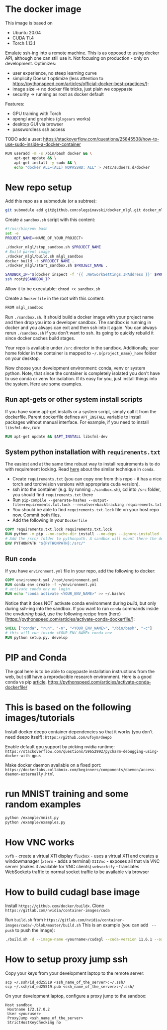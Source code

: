 # The docker image

This image is based on 
 - Ubuntu 20.04
 - CUDA 11.4
 - Torch 1.13.1

Emulate ssh-ing into a remote machine. This is as opposed to using docker API, although one can still use it.
Not focusing on production - only on development. Optimizes:
 - user experience, no steep learning curve
 - simplicity 
Doesn't optimize (less attention to https://pythonspeed.com/articles/official-docker-best-practices/):
 - image size -> no docker file tricks, just plain we copypaste
 - security -> running as root as docker default

Features:
 - GPU training with Torch
 - opengl and graphics (`glxgears` works)
 - desktop GUI via browser
 - passwordless ssh access


TODO add a user:
https://stackoverflow.com/questions/25845538/how-to-use-sudo-inside-a-docker-container

```bash
RUN useradd -m -s /bin/bash docker && \
    apt-get update && \
    apt-get install -y sudo && \
    echo "docker ALL=(ALL) NOPASSWD: ALL" > /etc/sudoers.d/docker
```


# New repo setup

Add this repo as a submodule (or a subtree):
```bash
git submodule add git@github.com:olegsinavski/docker_mlgl.git docker_mlgl
```

Create a `sandbox.sh` script with this content:
```bash
#!/usr/bin/env bash
set -e
PROJECT_NAME=<NAME_OF_YOUR_PROJECT>

./docker_mlgl/stop_sandbox.sh $PROJECT_NAME
# Build parent image
./docker_mlgl/build.sh mlgl_sandbox
docker build -t $PROJECT_NAME .
./docker_mlgl/start_sandbox.sh $PROJECT_NAME .

SANDBOX_IP="$(docker inspect -f '{{ .NetworkSettings.IPAddress }}' $PROJECT_NAME)"
ssh root@$SANDBOX_IP
```
Allow it to be executable: `chmod +x sandbox.sh`

Create a `Dockerfile` in the root with this content:
```bash
FROM mlgl_sandbox
```

Run `./sandbox.sh`. It should build a docker image with your project name and then drop you into a developer sandbox.
The sandbox is running in docker and you always can exit and then ssh into it again. 
You can always rerun `./sandbox.sh` if you don't want to ssh. Its going to quickly rebuild it since docker caches build stages.

Your repo is available under `/src` director in the sandbox. 
Additionally, your home folder in the container is mapped to `~/.${project_name}_home` folder on your desktop.

Now choose your development environment: conda, venv or system python.
Note, that since the container is completely isolated you don't have to use conda or venv for isolation.
If its easy for you, just install things into the system. Here are some examples.

## Run apt-gets or other system install scripts

If you have some apt-get installs or a system script, simply call it from the dockerfile.
Parent dockerfile defines `APT_INSTALL` variable to install packages without manual interface.
For example, if you need to install `libsfml-dev`, run:
```dockerfile
RUN apt-get update && $APT_INSTALL libsfml-dev
```

## System python installation with `requirements.txt`

The easiest and at the same time robust way to install requirements is to do with requirement locking.
Read [here](https://pythonspeed.com/articles/conda-dependency-management/) about the similar technique in `conda`. 

 - Create `requirements.txt` (you can copy one from this repo - it has a nice torch and torchvision versions with appropriate cuda version).
 - ssh into the container (e.g. by running `./sandbox.sh`), cd into `/src` folder, you should find `requirements.txt` there
 - Run `pip-compile --generate-hashes --output-file=requirements.txt.lock --resolver=backtracking requirements.txt`
 - You should be able to find `requirements.txt.lock` file on your host repo now. Commit both files.
 - Add the following in your `Dockerfile`
```dockerfile
COPY requirements.txt.lock requirements.txt.lock
RUN python -m pip --no-cache-dir install --no-deps --ignore-installed -r requirements.txt.lock
# Add the /src/ folder to pythonpath. A sandbox will mount there the default python code
ENV PYTHONPATH "${PYTHONPATH}:/src/"
```

## Run `conda`

If you have `environment.yml` file in your repo, add the following to docker:
```dockerfile
COPY environment.yml /root/environment.yml
RUN conda env create -f ~/environment.yml
# activate conda env on login
RUN echo "conda activate <YOUR_ENV_NAME>" >> ~/.bashrc
```

Notice that it does NOT activate conda environment during *build*, but only during ssh-ing into the sandbox.
If you want to run `conda` commands inside the env*during build*, use the following recipe from (here)[https://pythonspeed.com/articles/activate-conda-dockerfile/]:
```dockerfile
SHELL ["conda", "run", "-n", "<YOUR_ENV_NAME>", "/bin/bash", "-c"]
# this will run inside <YOUR_ENV_NAME> conda env
RUN python setup.py. develop 
```

# PIP and Conda

The goal here is to be able to copypaste installation instructions from the web, but still have a reproducible research environment.
Here is a good conda vs pip [article](https://pythonspeed.com/articles/conda-vs-pip/).
https://pythonspeed.com/articles/activate-conda-dockerfile/

# This is based on the following images/tutorials

Install docker deepo container dependencies so that it works (you don't need deepo itself):
`https://github.com/ufoym/deepo`

Enable default gpu support by picking nvidia runtime: 
`https://stackoverflow.com/questions/59652992/pycharm-debugging-using-docker-with-gpus`

Make docker daemon available on a fixed port:
`https://dockerlabs.collabnix.com/beginners/components/daemon/access-daemon-externally.html`

# run MNIST training and some random examples

```bash
python /example/mnist.py
python /example/examples.py
```

# How VNC works
`xvfb` - create a virtual X11 display
`fluxbox` - uses a virtual X11 and creates a windowmanager (`xterm` - adds a terminal)
`X11Vnc` - exposes all that via VNC server (makes it available for VNC clients)
`websockify` - translates WebSockets traffic to normal socket traffic to be available via browser

# How to build cudagl base image
Install `https://github.com/docker/buildx`.
Clone `https://gitlab.com/nvidia/container-images/cuda`

Run `build.sh` from `https://gitlab.com/nvidia/container-images/cuda/-/blob/master/build.sh`
This is an example (you can add ` --push` to push the image):
```bash
./build.sh -d --image-name <yourname>/cudagl --cuda-version 11.6.1 --os ubuntu --os-version 20.04 --arch x86_64 --cudagl
```

# How to setup proxy jump ssh
Copy your keys from your development laptop to the remote server:
```
scp ~/.ssh/id_ed25519 <ssh_name_of_the_server>:~/.ssh/
scp ~/.ssh/id_ed25519.pub <ssh_name_of_the_server>:~/.ssh/
```

On your development laptop, configure a proxy jump to the sandbox:
```
Host sandbox
 Hostname 172.17.0.2
 User <youruser>
 ProxyJump <ssh_name_of_the_server>
 StrictHostKeyChecking no
```



